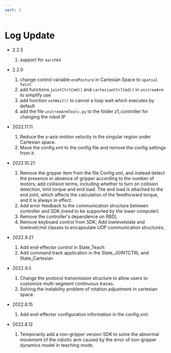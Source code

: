 ```yaml
---
sort: 2
---
```


# Log Update

+ 2.2.5

    1. support for `aarch64`

+ 2.2.0

    1. change control variable `endPosture` in Cartesian Space to `spatial twist`
    2. add functions `jointCtrlCmd()` and `cartesianCtrlCmd()` in `unitreeArm` to simplify use
    3. add function `setWait()` to cancel a loop wait which executes by default
    4. add the file `unitreeArmTools.py` to the folder z1_controller for changing the robot IP

+ 2022.11.11

    1. Reduce the y-axis motion velocity in the singular region under Cartesian space.
    2. Move the config.xml to the config file and remove the config settings from it.

+ 2022.10.21

    1. Remove the gripper item from the file Config.xml, and instead detect the presence or absence of gripper according to the number of motors; add collision terms, including whether to turn on collision detection, limit torque and end load. The end load is attached to the end joint, which affects the calculation of the feedforward torque, and it is always in effect.
    2. Add error feedback to the communication structure between controller and SDK (need to be supported by the lower computer)
    3. Remove the controller's dependence on RBDL
    4. Remove keyboard control from SDK; Add lowlevelstate and lowlevelcmd classes to encapsulate UDP communication structures;

+ 2022.9.21

    1. Add end-effector control in State_Teach
    2. Add command track application in the State_JOINTCTRL and State_Cartesian

+ 2022.9.5
  
    1. Change the protocol transmission structure to allow users to customize multi-segment continuous traces.
    2. Solving the instability problem of rotation adjustment in cartesian space.

+ 2022.8.15

    1. Add end-effector configuration information in the config.xml.

+ 2022.8.12

    1. Temporarily add a non-gripper version SDK to solve the abnormal movement of the robotic arm caused by the error of non-gripper dynamics model in teaching mode.
